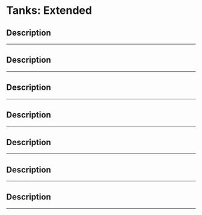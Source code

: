 # Tanks: Extended

## Description
----------------

## Description
----------------

## Description
----------------


## Description
----------------


## Description
----------------


## Description
----------------


## Description
----------------